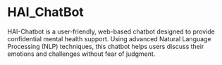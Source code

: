 # HAI_ChatBot
HAI-Chatbot is a user-friendly, web-based chatbot designed to provide confidential mental health support. Using advanced Natural Language Processing (NLP) techniques, this chatbot helps users discuss their emotions and challenges without fear of judgment.
